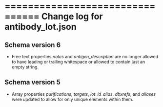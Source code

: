 ================================
Change log for antibody_lot.json
================================

Schema version 6
----------------

* Free text properties *notes* and *antigen_description* are no longer allowed to have leading or trailing whitespace or allowed to contain just an empty string.

Schema version 5
----------------

* Array properties *purifications*, *targets*, *lot_id_alias*, *dbxrefs*, and *aliases* were updated to allow for only unique elements within them.
